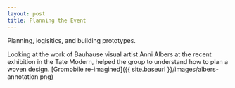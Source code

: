 ```yaml
---
layout: post
title: Planning the Event
---
```


Planning, logisitics, and building prototypes.

Looking at the work of Bauhause visual artist Anni Albers at the recent exhibition in the Tate Modern, helped the group to understand how to plan a woven design.
[Gromobile re-imagined]({{ site.baseurl }}/images/albers-annotation.png)





